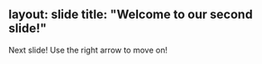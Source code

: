 layout: slide
title: "Welcome to our second slide!"
---
Next slide!
Use the right arrow to move on!
